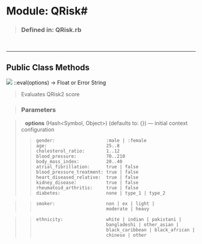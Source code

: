 # Module: QRisk#
>### Defined in: QRisk.rb ###
&nbsp;

---
## Public Class Methods ##
![](http://ruby-doc.org/images/brick.png) ::eval(options) → Float or Error String
> Evaluates QRisk2 score
  
> ### Parameters ###
  
>         **options** (Hash<Symbol, Object>) (defaults to: {}) — initial context configuration
>> `gender:                   :male | :female`  
>> `age:                      25..8`  
>> `cholesterol_ratio:        1..12`  
>> `blood_pressure:           70..210`  
>> `body_mass_index:          20..40`  
>> `atrial_fibrillation:      true | false`  
>> `blood_pressure_treatment: true | false`  
>> `heart_diseased_relative:  true | false`  
>> `kidney_disease:           true | false`  
>> `rheumatoid_arthritis:     true | false`  
>> `diabetes:                 none | type_1 | type_2`  
  
>> `smoker:                   non | ex | light |`  
>> `                          moderate | heavy`  
  
>> `ethnicity:                white | indian | pakistani |`  
>> `                          bangladeshi | other_asian |`  
>> `                          black_caribbean | black_african |`  
>> `                          chinese | other `  

